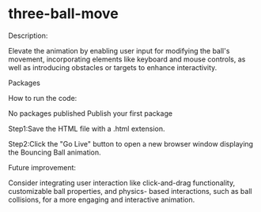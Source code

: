 # three-ball-move

Description:

Elevate the animation by enabling user input for modifying the ball's movement, incorporating elements like keyboard and mouse controls, as well as introducing obstacles or targets to enhance interactivity.

Packages

How to run the code:

No packages published Publish your first package

Step1:Save the HTML file with a .html extension.

Step2:Click the "Go Live" button to open a new browser window displaying the Bouncing Ball animation.

Future improvement:

Consider integrating user interaction like click-and-drag functionality, customizable ball properties, and physics- based interactions, such as ball collisions, for a more engaging and interactive animation.
